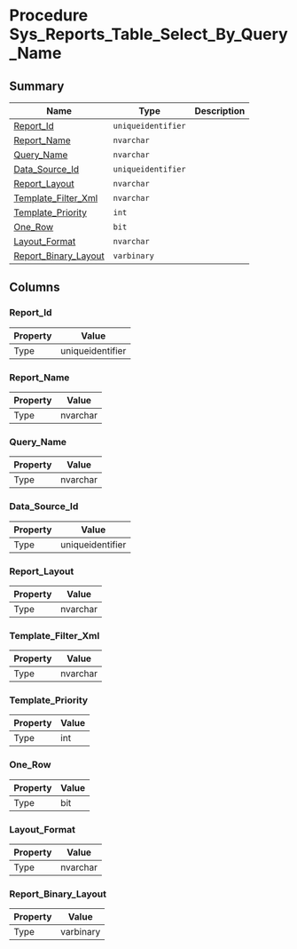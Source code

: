 # Procedure Sys_Reports_Table_Select_By_Query_Name


## Summary

| Name | Type | Description |
| - | - | --- |
|[Report_Id](#report_id)|`uniqueidentifier` ||
|[Report_Name](#report_name)|`nvarchar` ||
|[Query_Name](#query_name)|`nvarchar` ||
|[Data_Source_Id](#data_source_id)|`uniqueidentifier` ||
|[Report_Layout](#report_layout)|`nvarchar` ||
|[Template_Filter_Xml](#template_filter_xml)|`nvarchar` ||
|[Template_Priority](#template_priority)|`int` ||
|[One_Row](#one_row)|`bit` ||
|[Layout_Format](#layout_format)|`nvarchar` ||
|[Report_Binary_Layout](#report_binary_layout)|`varbinary` ||

## Columns

### Report_Id

| Property | Value |
| - | - |
|Type|uniqueidentifier|

### Report_Name

| Property | Value |
| - | - |
|Type|nvarchar|

### Query_Name

| Property | Value |
| - | - |
|Type|nvarchar|

### Data_Source_Id

| Property | Value |
| - | - |
|Type|uniqueidentifier|

### Report_Layout

| Property | Value |
| - | - |
|Type|nvarchar|

### Template_Filter_Xml

| Property | Value |
| - | - |
|Type|nvarchar|

### Template_Priority

| Property | Value |
| - | - |
|Type|int|

### One_Row

| Property | Value |
| - | - |
|Type|bit|

### Layout_Format

| Property | Value |
| - | - |
|Type|nvarchar|

### Report_Binary_Layout

| Property | Value |
| - | - |
|Type|varbinary|


